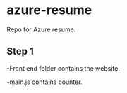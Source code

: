 # azure-resume
Repo for Azure resume.

## Step 1
-Front end folder contains the website.

-main.js contains counter.
